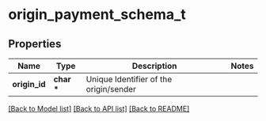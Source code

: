 # origin_payment_schema_t

## Properties
Name | Type | Description | Notes
------------ | ------------- | ------------- | -------------
**origin_id** | **char \*** | Unique Identifier of the origin/sender | 

[[Back to Model list]](../README.md#documentation-for-models) [[Back to API list]](../README.md#documentation-for-api-endpoints) [[Back to README]](../README.md)


